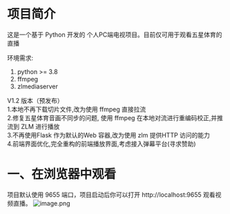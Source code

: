<!--
 * @Author: SudemQaQ
 * @Date: 2024-03-07 15:34:25
 * @email: mail@szhcloud.cn
 * @Blog: https://blog.szhcloud.cn
 * @github: https://github.com/sang8052
 * @LastEditors: SudemQaQ
 * @LastEditTime: 2024-09-22 23:15:03
 * @Description: 
-->
# 项目简介
这是一个基于 Python 开发的 个人PC端电视项目。目前仅可用于观看五星体育的直播  

环境需求:

1. python >= 3.8
2. ffmpeg
3. zlmediaserver

V1.2 版本（预发布）  
1.本地不再下载切片文件,改为使用 ffmpeg 直接拉流     
2.修复五星体育音画不同步的问题, 使用 ffmpeg 在本地对流进行重编码校正,并推流到 ZLM 进行播放  
3.不再使用Flask 作为默认的Web 容器,改为使用 zlm 提供HTTP 访问的能力  
4.前端界面优化,完全重构的前端播放界面,考虑接入弹幕平台(寻求赞助)


# 一、在浏览器中观看
项目默认使用 9655 端口，项目启动后你可以打开 http://localhost:9655 观看视频直播。
![image.png](https://cdn.nlark.com/yuque/0/2024/png/2484069/1709796791010-41d62709-a47a-4eb6-823d-ea8fb9ac1e26.png#averageHue=%232b2e2d&clientId=ua7cee7c3-81fa-4&from=paste&height=899&id=u92a7e082&originHeight=899&originWidth=1587&originalType=binary&ratio=1&rotation=0&showTitle=false&size=1648344&status=done&style=none&taskId=u47cfdae5-f7d4-4e57-9ad5-fea59f1d86a&title=&width=1587)


